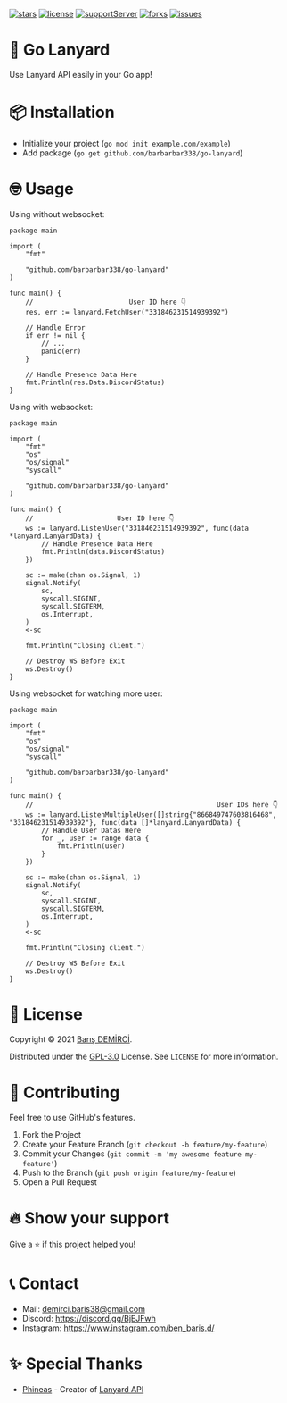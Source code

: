 [![stars](https://img.shields.io/github/stars/barbarbar338/go-lanyard?color=yellow&logo=github&style=for-the-badge)](https://github.com/barbarbar338/go-lanyard)
[![license](https://img.shields.io/github/license/barbarbar338/go-lanyard?logo=github&style=for-the-badge)](https://github.com/barbarbar338/go-lanyard)
[![supportServer](https://img.shields.io/discord/711995199945179187?color=7289DA&label=Support&logo=discord&style=for-the-badge)](https://discord.gg/BjEJFwh)
[![forks](https://img.shields.io/github/forks/barbarbar338/go-lanyard?color=green&logo=github&style=for-the-badge)](https://github.com/barbarbar338/go-lanyard)
[![issues](https://img.shields.io/github/issues/barbarbar338/go-lanyard?color=red&logo=github&style=for-the-badge)](https://github.com/barbarbar338/go-lanyard)

# 🚀 Go Lanyard

Use Lanyard API easily in your Go app!

# 📦 Installation

- Initialize your project (`go mod init example.com/example`)
- Add package (`go get github.com/barbarbar338/go-lanyard`)

# 🤓 Usage

Using without websocket:

```golang
package main

import (
	"fmt"

	"github.com/barbarbar338/go-lanyard"
)

func main() {
	//                        User ID here 👇
	res, err := lanyard.FetchUser("331846231514939392")

	// Handle Error
	if err != nil {
		// ...
		panic(err)
	}

	// Handle Presence Data Here
	fmt.Println(res.Data.DiscordStatus)
}
```

Using with websocket:

```golang
package main

import (
	"fmt"
	"os"
	"os/signal"
	"syscall"

	"github.com/barbarbar338/go-lanyard"
)

func main() {
	//                     User ID here 👇
	ws := lanyard.ListenUser("331846231514939392", func(data *lanyard.LanyardData) {
		// Handle Presence Data Here
		fmt.Println(data.DiscordStatus)
	})

	sc := make(chan os.Signal, 1)
	signal.Notify(
		sc,
		syscall.SIGINT,
		syscall.SIGTERM,
		os.Interrupt,
	)
	<-sc

	fmt.Println("Closing client.")

	// Destroy WS Before Exit
	ws.Destroy()
}
```

Using websocket for watching more user:

```golang
package main

import (
	"fmt"
	"os"
	"os/signal"
	"syscall"

	"github.com/barbarbar338/go-lanyard"
)

func main() {
	//                                              User IDs here 👇
	ws := lanyard.ListenMultipleUser([]string{"866849747603816468", "331846231514939392"}, func(data []*lanyard.LanyardData) {
		// Handle User Datas Here
		for _, user := range data {
			fmt.Println(user)
		}
	})

	sc := make(chan os.Signal, 1)
	signal.Notify(
		sc,
		syscall.SIGINT,
		syscall.SIGTERM,
		os.Interrupt,
	)
	<-sc

	fmt.Println("Closing client.")

	// Destroy WS Before Exit
	ws.Destroy()
}

```

# 📄 License

Copyright © 2021 [Barış DEMİRCİ](https://github.com/barbarbar338).

Distributed under the [GPL-3.0](https://www.gnu.org/licenses/gpl-3.0.html) License. See `LICENSE` for more information.

# 🧦 Contributing

Feel free to use GitHub's features.

1. Fork the Project
2. Create your Feature Branch (`git checkout -b feature/my-feature`)
3. Commit your Changes (`git commit -m 'my awesome feature my-feature'`)
4. Push to the Branch (`git push origin feature/my-feature`)
5. Open a Pull Request

# 🔥 Show your support

Give a ⭐️ if this project helped you!

# 📞 Contact

- Mail: demirci.baris38@gmail.com
- Discord: https://discord.gg/BjEJFwh
- Instagram: https://www.instagram.com/ben_baris.d/

# ✨ Special Thanks

- [Phineas](https://github.com/Phineas) - Creator of [Lanyard API](https://github.com/Phineas/lanyard)
